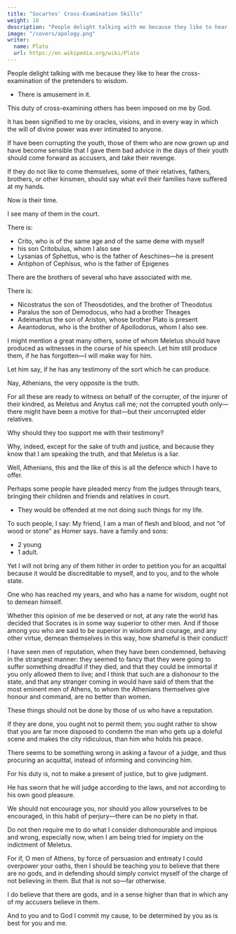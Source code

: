 ```yaml
---
title: "Socartes' Cross-Examination Skills"
weight: 18
description: "People delight talking with me because they like to hear the cross-examination of the pretenders to wisdom."
image: "/covers/apology.png"
writer:
  name: Plato
  url: https://en.wikipedia.org/wiki/Plato
---
```




People delight talking with me because they like to hear the cross-examination of the pretenders to wisdom.
- There is amusement in it. 

This duty of cross-examining others has been imposed on me by God.

It has been signified to me by oracles, visions, and in every way in which the will of divine power was ever intimated to anyone. 

If have been corrupting the youth, those of them who are now grown up and have become sensible that I gave them bad advice in the days of their youth should come forward as accusers, and take their revenge.

If they do not like to come themselves, some of their relatives, fathers, brothers, or other kinsmen, should say what evil their families have suffered at my hands. 

Now is their time. 

I see many of them in the court. 

There is:
- Crito, who is of the same age and of the same deme with myself
- his son Critobulus, whom I also see
- Lysanias of Sphettus, who is the father of Aeschines—he is present
- Antiphon of Cephisus, who is the father of Epigenes

There are the brothers of several who have associated with me.

There is:
- Nicostratus the son of Theosdotides, and the brother of Theodotus
  <!-- - Theodotus himself is dead, and therefore he will not seek to stop him -->
- Paralus the son of Demodocus, who had a brother Theages
- Adeimantus the son of Ariston, whose brother Plato is present
- Aeantodorus, who is the brother of Apollodorus, whom I also see. 

I might mention a great many others, some of whom Meletus should have produced as witnesses in the course of his speech. Let him still produce them, if he has forgotten—I will make way for him.

Let him say, if he has any testimony of the sort which he can produce.

Nay, Athenians, the very opposite is the truth. 

For all these are ready to witness on behalf of the corrupter, of the injurer of their kindred, as Meletus and Anytus call me; not the corrupted youth only—there might have been a motive for that—but their uncorrupted elder relatives. 

Why should they too support me with their testimony?

Why, indeed, except for the sake of truth and justice, and because they know that I am speaking the truth, and that Meletus is a liar.

Well, Athenians, this and the like of this is all the defence which I have to offer. 

Perhaps some people have pleaded mercy from the judges through tears, bringing their children and friends and relatives in court.
- They would be offended at me not doing such things for my life. 

<!--  a one who is offended at me, when he calls to mind how he himself on a similar, or even a less serious occasion, prayed and entreated the judges with many tears, and how he produced his children in court, which was a moving spectacle, together with a host of relations and friends; 

whereas I, who am probably in danger of my life, will do none of these things. The contrast may occur to his mind, and he may be set against me, and vote in anger because he is displeased at me on this account. Now if there be such a person among you,—mind, I do not say that there is,—to him I may fairly reply:  -->

To such people, I say: My friend, I am a man of flesh and blood, and not “of wood or stone” as Homer says.  have a family and sons:
- 2 young
- 1 adult.

<!-- O Athenians, three in number, one almost a man, and two others who are still young; and  -->

Yet I will not bring any of them hither in order to petition you for an acquittal because it would be discreditable to myself, and to you, and to the whole state.

<!-- . And why not? Not from any self-assertion or want of respect for you. Whether I am or am not afraid of death is another question, of which I will not now speak. But, having regard to public opinion, I feel that such conduct would  -->


One who has reached my years, and who has a name for wisdom, ought not to demean himself.

Whether this opinion of me be deserved or not, at any rate the world has decided that Socrates is in some way superior to other men. And if those among you who are said to be superior in wisdom and courage, and any other virtue, demean themselves in this way, how shameful is their conduct! 

I have seen men of reputation, when they have been condemned, behaving in the strangest manner: they seemed to fancy that they were going to suffer something dreadful if they died, and that they could be immortal if you only allowed them to live; and I think that such are a dishonour to the state, and that any stranger coming in would have said of them that the most eminent men of Athens, to whom the Athenians themselves give honour and command, are no better than women.

These things should not be done by those of us who have a reputation.

If they are done, you ought not to permit them; you ought rather to show that you are far more disposed to condemn the man who gets up a doleful scene and makes the city ridiculous, than him who holds his peace.

There seems to be something wrong in asking a favour of a judge, and thus procuring an acquittal, instead of informing and convincing him. 

For his duty is, not to make a present of justice, but to give judgment.

He has sworn that he will judge according to the laws, and not according to his own good pleasure.

We should not encourage you, nor should you allow yourselves to be encouraged, in this habit of perjury—there can be no piety in that.

Do not then require me to do what I consider dishonourable and impious and wrong, especially now, when I am being tried for impiety on the indictment of Meletus.

For if, O men of Athens, by force of persuasion and entreaty I could overpower your oaths, then I should be teaching you to believe that there are no gods, and in defending should simply convict myself of the charge of not believing in them. But that is not so—far otherwise. 

I do believe that there are gods, and in a sense higher than that in which any of my accusers believe in them. 

And to you and to God I commit my cause, to be determined by you as is best for you and me.


